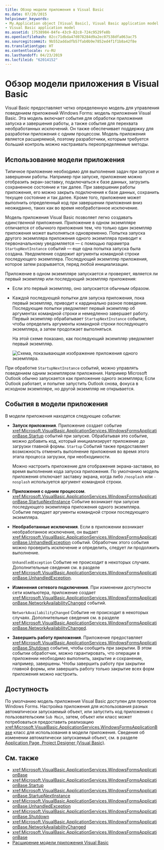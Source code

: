 ```yaml
---
title: Обзор модели приложения в Visual Basic
ms.date: 07/20/2015
helpviewer_keywords:
- My.Application object [Visual Basic], Visual Basic application model
- Visual Basic application model
ms.assetid: 17538984-84fe-43c9-82c8-724c9529fe8b
ms.openlocfilehash: 02cc71dbda47d078284d9a2ec07538dfa063ac75
ms.sourcegitcommit: 9b552addadfb57fab0b9e7852ed4f1f1b8a42f8e
ms.translationtype: HT
ms.contentlocale: ru-RU
ms.lasthandoff: 04/23/2019
ms.locfileid: "62014152"
---
```

# <a name="overview-of-the-visual-basic-application-model"></a>Обзор модели приложения в Visual Basic
Visual Basic предоставляет четко определенную модель для управления поведением приложений Windows Forms: модель приложения Visual Basic. Эта модель включает события для обработки приложения запуска и завершения работы, а также события для перехвата необработанных исключений. Он также обеспечивает поддержку для разработки приложения с одним процессом. Модель приложения является расширяемой, поэтому разработчики, которым требуется больший контроль можно настраивать переопределяемые методы.  
  
## <a name="uses-for-the-application-model"></a>Использование модели приложения  
 Типичное приложение необходимо для выполнения задач при запуске и завершении работы. Например при запуске, приложение можно отобразить экран-заставку, подключаться к базе данных, загрузить сохраненное состояние и так далее. При завершении работы приложения, его можно закрыть подключения к базе данных, сохранить текущее состояние и так далее. Кроме того, приложение может выполнить определенный код при завершении приложения вниз неожиданно, таких как во время необработанное исключение.  
  
 Модель приложения Visual Basic позволяет легко создавать *единственной* приложения. Приложение в одном экземпляре отличается от обычного приложения тем, что только один экземпляр приложения может выполняться одновременно. Попытка запуска другого экземпляра приложения одного экземпляра приводит к первоначальному уведомляется — с помощью параметра `StartupNextInstance` событий — еще одна попытка запуска была создана. Уведомление содержит аргументы командной строки последующего экземпляра. Последующий экземпляр приложения, которое затем разрывается, перед любой инициализации.  
  
 Приложение в одном экземпляре запускается и проверяет, является ли первый экземпляр или последующий экземпляр приложения:  
  
- Если это первый экземпляр, оно запускается обычным образом.  
  
- Каждой последующей попытки для запуска приложения, пока первый экземпляр, приводит к кардинально разное поведение. Последующие попытки уведомляет первый экземпляр об аргументах командной строки и немедленно завершает работу. Первый экземпляр обрабатывает `StartupNextInstance` событие, чтобы определить аргументы командной строки последующего экземпляра, а затем продолжает выполняться.  
  
     На этой схеме показано, как последующий экземпляр уведомляет первый экземпляр.  
  
     ![Схема, показывающая изображение приложения одного экземпляра.](./media/overview-of-the-visual-basic-application-model/single-instance-application.gif)  
  
 При обработке `StartupNextInstance` событий, можно управлять поведением одним экземпляром приложения. Например Microsoft Outlook обычно запускается как приложение одного экземпляра; Если Outlook работает, и попытке запустить Outlook снова, фокуса в исходном экземпляре, но другой экземпляр не открывается.  
  
## <a name="events-in-the-application-model"></a>События в модели приложения  
 В модели приложения находятся следующие события:  
  
- **Запуск приложения**. Приложение создает событие <xref:Microsoft.VisualBasic.ApplicationServices.WindowsFormsApplicationBase.Startup> событий при запуске. Обрабатывая это событие, можно добавить код, который инициализирует приложение до загрузки главной формы. `Startup` Событий также предоставляет возможность отменить выполнение приложения во время этого этапа процесса загрузки, при необходимости.  
  
     Можно настроить приложение для отображения экрана-заставки, во время выполнения кода запуска приложения. По умолчанию модель приложения отключает заставку экрана, когда либо `/nosplash` или `-nosplash` используется аргумент командной строки.  
  
- **Приложения с одним процессом**. <xref:Microsoft.VisualBasic.ApplicationServices.WindowsFormsApplicationBase.StartupNextInstance> Событие возникает при запуске последующего экземпляра приложения одного экземпляра. Событие передает аргументы командной строки последующего экземпляра.  
  
- **Необработанные исключения**. Если в приложении возникает необработанное исключение, он выдает <xref:Microsoft.VisualBasic.ApplicationServices.WindowsFormsApplicationBase.UnhandledException> событий. Обработчик этого события можно проверить исключение и определить, следует ли продолжить выполнение.  
  
     `UnhandledException` Событие не происходит в некоторых случаях. Дополнительные сведения см. в разделе <xref:Microsoft.VisualBasic.ApplicationServices.WindowsFormsApplicationBase.UnhandledException>.  
  
- **Изменения сетевого подключения**. При изменении доступности сети компьютера, приложение создает <xref:Microsoft.VisualBasic.ApplicationServices.WindowsFormsApplicationBase.NetworkAvailabilityChanged> событий.  
  
     `NetworkAvailabilityChanged` Событие не происходит в некоторых случаях. Дополнительные сведения см. в разделе <xref:Microsoft.VisualBasic.ApplicationServices.WindowsFormsApplicationBase.NetworkAvailabilityChanged>.  
  
- **Завершить работу приложения**. Приложение предоставляет <xref:Microsoft.VisualBasic.ApplicationServices.WindowsFormsApplicationBase.Shutdown> событие, чтобы сообщить при закрытии. В этом событии обработчик, можно гарантировать, что операции в приложении необходимо выполнить, закрытие и сохранение, например, завершены. Чтобы завершить работу при закрытии главной формы, или завершать работу только закрытие всех форм приложения можно настроить.  
  
## <a name="availability"></a>Доступность  
 По умолчанию модель приложения Visual Basic доступен для проектов Windows Forms. Настройка приложения для использования разных автоматически запускаемый объект, или запустить код приложения с пользовательским `Sub Main`, затем, объект или класс может потребоваться предоставить реализацию <xref:Microsoft.VisualBasic.ApplicationServices.WindowsFormsApplicationBase> класс для использования в модели приложения. Сведения об изменении автоматически запускаемый объект, см. в разделе [Application Page, Project Designer (Visual Basic)](/visualstudio/ide/reference/application-page-project-designer-visual-basic).  
  
## <a name="see-also"></a>См. также

- <xref:Microsoft.VisualBasic.ApplicationServices.WindowsFormsApplicationBase>
- <xref:Microsoft.VisualBasic.ApplicationServices.WindowsFormsApplicationBase.Startup>
- <xref:Microsoft.VisualBasic.ApplicationServices.WindowsFormsApplicationBase.StartupNextInstance>
- <xref:Microsoft.VisualBasic.ApplicationServices.WindowsFormsApplicationBase.UnhandledException>
- <xref:Microsoft.VisualBasic.ApplicationServices.WindowsFormsApplicationBase.Shutdown>
- <xref:Microsoft.VisualBasic.ApplicationServices.WindowsFormsApplicationBase.NetworkAvailabilityChanged>
- <xref:Microsoft.VisualBasic.ApplicationServices.WindowsFormsApplicationBase>
- [Расширение модели приложения Visual Basic](../../../visual-basic/developing-apps/customizing-extending-my/extending-the-visual-basic-application-model.md)
